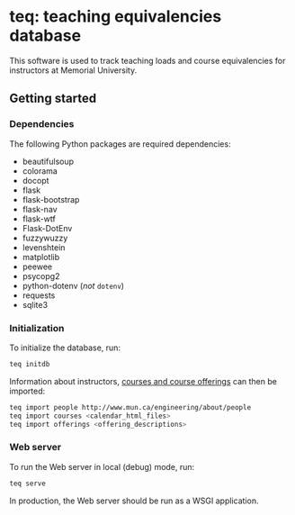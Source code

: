 # teq: teaching equivalencies database

This software is used to track teaching loads and course equivalencies for
instructors at Memorial University.

## Getting started

### Dependencies

The following Python packages are required dependencies:

* beautifulsoup
* colorama
* docopt
* flask
* flask-bootstrap
* flask-nav
* flask-wtf
* Flask-DotEnv
* fuzzywuzzy
* levenshtein
* matplotlib
* peewee
* psycopg2
* python-dotenv (*not* `dotenv`)
* requests
* sqlite3


### Initialization

To initialize the database, run:

```sh
teq initdb
```

Information about instructors,
[courses and course offerings](https://github.com/memorial-ece/course-data)
can then be imported:

```sh
teq import people http://www.mun.ca/engineering/about/people
teq import courses <calendar_html_files>
teq import offerings <offering_descriptions>
```


### Web server

To run the Web server in local (debug) mode, run:

```sh
teq serve
```

In production, the Web server should be run as a WSGI application.
